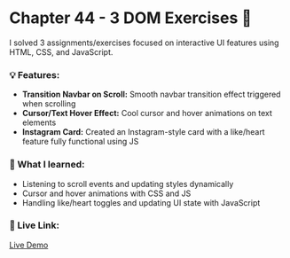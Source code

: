 # Chapter 44 - 3 DOM Exercises 🚀

I solved 3 assignments/exercises focused on interactive UI features using HTML, CSS, and JavaScript.

### 💡 Features:

- **Transition Navbar on Scroll:** Smooth navbar transition effect triggered when scrolling
- **Cursor/Text Hover Effect:** Cool cursor and hover animations on text elements
- **Instagram Card:** Created an Instagram-style card with a like/heart feature fully functional using JS

### 🧠 What I learned:

- Listening to scroll events and updating styles dynamically
- Cursor and hover animations with CSS and JS
- Handling like/heart toggles and updating UI state with JavaScript

### 🔗 Live Link:

[Live Demo](https://dom-exersice-44.netlify.app/)

